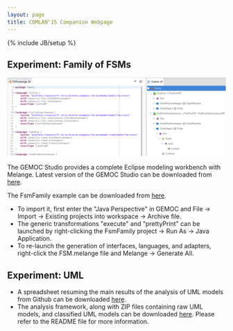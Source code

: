 ```yaml
---
layout: page
title: COMLAN'15 Companion Webpage
---
```

{% include JB/setup %}

## Experiment: Family of FSMs
![FsmFamily Workbench](images/fsmfamily.png)

The GEMOC Studio provides a complete Eclipse modeling workbench with Melange.
Latest version of the GEMOC Studio can be downloaded from [here](http://gemoc.org/studio-download/).

The FsmFamily example can be downloaded from [here](http://melange-lang.org/comlan15-data/FsmFamily.tar.gz).

- To import it, first enter the "Java Perspective" in GEMOC and File -> Import -> Existing projects into workspace -> Archive file.
- The generic transformations "execute" and "prettyPrint" can be launched by right-clicking the FsmFamily project -> Run As -> Java Application.
- To re-launch the generation of interfaces, languages, and adapters, right-click the FSM.melange file and Melange -> Generate All.

## Experiment: UML

- A spreadsheet resuming the main results of the analysis of UML models from Github can be downloaded [here](http://melange-lang.org/comlan15-data/umlAnalysis.ods).
- The analysis framework, along with ZIP files containing raw UML models, and classified UML models can be downloaded [here](http://people.irisa.fr/Thomas.Degueule/comlan15/comlan-xp.tar.xz). Please refer to the README file for more information.

